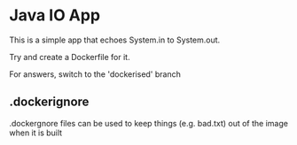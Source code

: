 # Java IO App

This is a simple app that echoes System.in to System.out.

Try and create a Dockerfile for it. 

For answers, switch to the 'dockerised' branch

## .dockerignore

.dockergnore files can be used to keep things (e.g. bad.txt) out of the image when it is built
